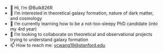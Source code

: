- 👋 Hi, I’m @Bulk826R
- 👀 I’m interested in theoretical galaxy formation, nature of dark matter, and cosmology
- 🌱 I’m currently learning how to be a not-too-sleepy PhD candidate (into my 4rd year)
- 💞️ I’m looking to collaborate on theoretical and observational projects trying to understand galaxy formation
- 📫 How to reach me: ycwang19@stanford.edu

<!---
Bulk826R/Bulk826R is a ✨ special ✨ repository because its `README.md` (this file) appears on your GitHub profile.
You can click the Preview link to take a look at your changes.
--->
